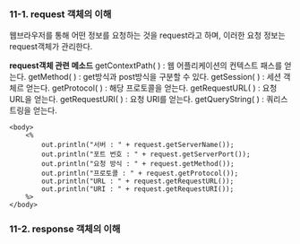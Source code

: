 ### 11-1. request 객체의 이해
웹브라우저를 통해 어떤 정보를 요청하는 것을 request라고 하며, 이러한 요청 정보는 request객체가 관리한다.

**request객체 관련 메소드**
getContextPath( ) : 웹 어플리케이션의 컨텍스트 패스를 얻는다.
getMethod( ) : get방식과 post방식을 구분할 수 있다.
getSession( ) : 세션 객체르 얻는다.
getProtocol( ) : 해당 프로토콜을 얻는다.
getRequestURL( ) : 요청 URL을 얻는다.
getRequestURI( ) : 요청 URI를 얻는다.
getQueryString( ) : 쿼리스트링을 얻는다.

    <body>
    	<%
    		out.println("서버 : " + request.getServerName());
    		out.println("포트 번호 : " + request.getServerPort());
    		out.println("요청 방식 : " + request.getMethod());
    		out.println("프로토콜 : " + request.getProtocol());
    		out.println("URL : " + request.getRequestURL());
    		out.println("URI : " + request.getRequestURI());
    	%>
    </body>

### 11-2. response 객체의 이해
<!--stackedit_data:
eyJoaXN0b3J5IjpbMTMxMDI5MTAwOCwxNjQxMTcwMDMsLTUwNj
M3MTAwM119
-->